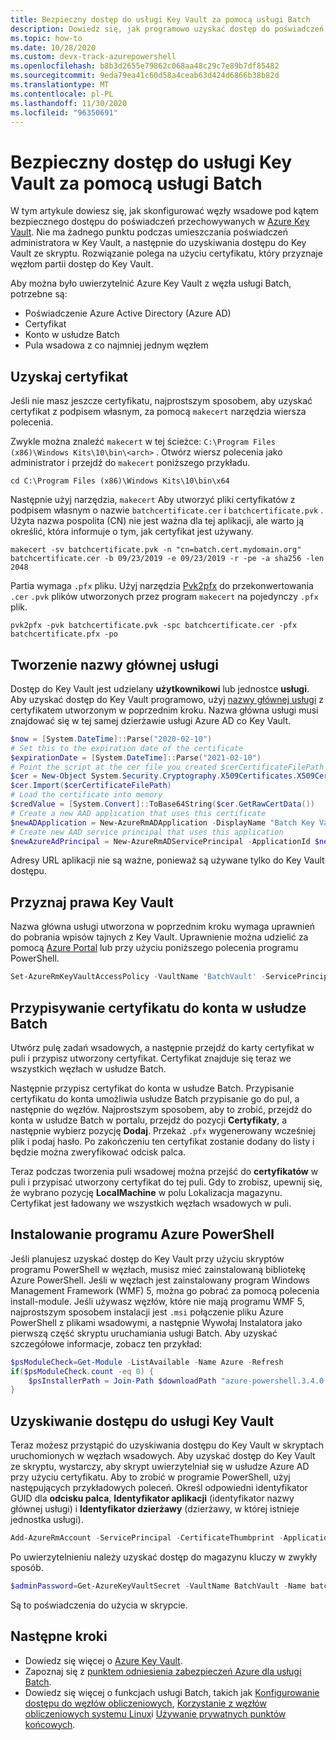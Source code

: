 ```yaml
---
title: Bezpieczny dostęp do usługi Key Vault za pomocą usługi Batch
description: Dowiedz się, jak programowo uzyskać dostęp do poświadczeń z Key Vault przy użyciu Azure Batch.
ms.topic: how-to
ms.date: 10/28/2020
ms.custom: devx-track-azurepowershell
ms.openlocfilehash: b8b3d2655e79862c068aa48c29c7e89b7df85482
ms.sourcegitcommit: 9eda79ea41c60d58a4ceab63d424d6866b38b82d
ms.translationtype: MT
ms.contentlocale: pl-PL
ms.lasthandoff: 11/30/2020
ms.locfileid: "96350691"
---
```

# <a name="securely-access-key-vault-with-batch"></a>Bezpieczny dostęp do usługi Key Vault za pomocą usługi Batch

W tym artykule dowiesz się, jak skonfigurować węzły wsadowe pod kątem bezpiecznego dostępu do poświadczeń przechowywanych w [Azure Key Vault](../key-vault/general/overview.md). Nie ma żadnego punktu podczas umieszczania poświadczeń administratora w Key Vault, a następnie do uzyskiwania dostępu do Key Vault ze skryptu. Rozwiązanie polega na użyciu certyfikatu, który przyznaje węzłom partii dostęp do Key Vault.

Aby można było uwierzytelnić Azure Key Vault z węzła usługi Batch, potrzebne są:

- Poświadczenie Azure Active Directory (Azure AD)
- Certyfikat
- Konto w usłudze Batch
- Pula wsadowa z co najmniej jednym węzłem

## <a name="obtain-a-certificate"></a>Uzyskaj certyfikat

Jeśli nie masz jeszcze certyfikatu, najprostszym sposobem, aby uzyskać certyfikat z podpisem własnym, za pomocą `makecert` narzędzia wiersza polecenia.

Zwykle można znaleźć `makecert` w tej ścieżce: `C:\Program Files (x86)\Windows Kits\10\bin\<arch>` . Otwórz wiersz polecenia jako administrator i przejdź do `makecert` poniższego przykładu.

```console
cd C:\Program Files (x86)\Windows Kits\10\bin\x64
```

Następnie użyj narzędzia, `makecert` Aby utworzyć pliki certyfikatów z podpisem własnym o nazwie `batchcertificate.cer` i `batchcertificate.pvk` . Użyta nazwa pospolita (CN) nie jest ważna dla tej aplikacji, ale warto ją określić, która informuje o tym, jak certyfikat jest używany.

```console
makecert -sv batchcertificate.pvk -n "cn=batch.cert.mydomain.org" batchcertificate.cer -b 09/23/2019 -e 09/23/2019 -r -pe -a sha256 -len 2048
```

Partia wymaga `.pfx` pliku. Użyj narzędzia [Pvk2pfx](/windows-hardware/drivers/devtest/pvk2pfx) do przekonwertowania `.cer` `.pvk` plików utworzonych przez program `makecert` na pojedynczy `.pfx` plik.

```console
pvk2pfx -pvk batchcertificate.pvk -spc batchcertificate.cer -pfx batchcertificate.pfx -po
```

## <a name="create-a-service-principal"></a>Tworzenie nazwy głównej usługi

Dostęp do Key Vault jest udzielany **użytkownikowi** lub jednostce **usługi**. Aby uzyskać dostęp do Key Vault programowo, użyj [nazwy głównej usługi](../active-directory/develop/app-objects-and-service-principals.md#service-principal-object) z certyfikatem utworzonym w poprzednim kroku. Nazwa główna usługi musi znajdować się w tej samej dzierżawie usługi Azure AD co Key Vault.

```powershell
$now = [System.DateTime]::Parse("2020-02-10")
# Set this to the expiration date of the certificate
$expirationDate = [System.DateTime]::Parse("2021-02-10")
# Point the script at the cer file you created $cerCertificateFilePath = 'c:\temp\batchcertificate.cer'
$cer = New-Object System.Security.Cryptography.X509Certificates.X509Certificate2
$cer.Import($cerCertificateFilePath)
# Load the certificate into memory
$credValue = [System.Convert]::ToBase64String($cer.GetRawCertData())
# Create a new AAD application that uses this certificate
$newADApplication = New-AzureRmADApplication -DisplayName "Batch Key Vault Access" -HomePage "https://batch.mydomain.com" -IdentifierUris "https://batch.mydomain.com" -certValue $credValue -StartDate $now -EndDate $expirationDate
# Create new AAD service principal that uses this application
$newAzureAdPrincipal = New-AzureRmADServicePrincipal -ApplicationId $newADApplication.ApplicationId
```

Adresy URL aplikacji nie są ważne, ponieważ są używane tylko do Key Vault dostępu.

## <a name="grant-rights-to-key-vault"></a>Przyznaj prawa Key Vault

Nazwa główna usługi utworzona w poprzednim kroku wymaga uprawnień do pobrania wpisów tajnych z Key Vault. Uprawnienie można udzielić za pomocą [Azure Portal](../key-vault/general/assign-access-policy-portal.md) lub przy użyciu poniższego polecenia programu PowerShell.

```powershell
Set-AzureRmKeyVaultAccessPolicy -VaultName 'BatchVault' -ServicePrincipalName '"https://batch.mydomain.com' -PermissionsToSecrets 'Get'
```

## <a name="assign-a-certificate-to-a-batch-account"></a>Przypisywanie certyfikatu do konta w usłudze Batch

Utwórz pulę zadań wsadowych, a następnie przejdź do karty certyfikat w puli i przypisz utworzony certyfikat. Certyfikat znajduje się teraz we wszystkich węzłach w usłudze Batch.

Następnie przypisz certyfikat do konta w usłudze Batch. Przypisanie certyfikatu do konta umożliwia usłudze Batch przypisanie go do pul, a następnie do węzłów. Najprostszym sposobem, aby to zrobić, przejdź do konta w usłudze Batch w portalu, przejdź do pozycji **Certyfikaty**, a następnie wybierz pozycję **Dodaj**. Przekaż `.pfx` wygenerowany wcześniej plik i podaj hasło. Po zakończeniu ten certyfikat zostanie dodany do listy i będzie można zweryfikować odcisk palca.

Teraz podczas tworzenia puli wsadowej można przejść do **certyfikatów** w puli i przypisać utworzony certyfikat do tej puli. Gdy to zrobisz, upewnij się, że wybrano pozycję **LocalMachine** w polu Lokalizacja magazynu. Certyfikat jest ładowany we wszystkich węzłach wsadowych w puli.

## <a name="install-azure-powershell"></a>Instalowanie programu Azure PowerShell

Jeśli planujesz uzyskać dostęp do Key Vault przy użyciu skryptów programu PowerShell w węzłach, musisz mieć zainstalowaną bibliotekę Azure PowerShell. Jeśli w węzłach jest zainstalowany program Windows Management Framework (WMF) 5, można go pobrać za pomocą polecenia install-module. Jeśli używasz węzłów, które nie mają programu WMF 5, najprostszym sposobem instalacji jest `.msi` połączenie pliku Azure PowerShell z plikami wsadowymi, a następnie Wywołaj Instalatora jako pierwszą część skryptu uruchamiania usługi Batch. Aby uzyskać szczegółowe informacje, zobacz ten przykład:

```powershell
$psModuleCheck=Get-Module -ListAvailable -Name Azure -Refresh
if($psModuleCheck.count -eq 0) {
    $psInstallerPath = Join-Path $downloadPath "azure-powershell.3.4.0.msi" Start-Process msiexec.exe -ArgumentList /i, $psInstallerPath, /quiet -wait
}
```

## <a name="access-key-vault"></a>Uzyskiwanie dostępu do usługi Key Vault

Teraz możesz przystąpić do uzyskiwania dostępu do Key Vault w skryptach uruchomionych w węzłach wsadowych. Aby uzyskać dostęp do Key Vault ze skryptu, wystarczy, aby skrypt uwierzytelniał się w usłudze Azure AD przy użyciu certyfikatu. Aby to zrobić w programie PowerShell, użyj następujących przykładowych poleceń. Określ odpowiedni identyfikator GUID dla **odcisku palca**, **Identyfikator aplikacji** (identyfikator nazwy głównej usługi) i **Identyfikator dzierżawy** (dzierżawy, w której istnieje jednostka usługi).

```powershell
Add-AzureRmAccount -ServicePrincipal -CertificateThumbprint -ApplicationId
```

Po uwierzytelnieniu należy uzyskać dostęp do magazynu kluczy w zwykły sposób.

```powershell
$adminPassword=Get-AzureKeyVaultSecret -VaultName BatchVault -Name batchAdminPass
```

Są to poświadczenia do użycia w skrypcie.

## <a name="next-steps"></a>Następne kroki

- Dowiedz się więcej o [Azure Key Vault](../key-vault/general/overview.md).
- Zapoznaj się z [punktem odniesienia zabezpieczeń Azure dla usługi Batch](security-baseline.md).
- Dowiedz się więcej o funkcjach usługi Batch, takich jak [Konfigurowanie dostępu do węzłów obliczeniowych](pool-endpoint-configuration.md), [Korzystanie z węzłów obliczeniowych systemu Linux](batch-linux-nodes.md)i [Używanie prywatnych punktów końcowych](private-connectivity.md).